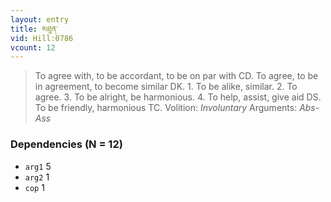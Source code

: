 ```yaml
---
layout: entry
title: མཐུན་
vid: Hill:0786
vcount: 12
---
```

> To agree with, to be accordant, to be on par with CD\. To agree, to be in agreement, to become similar DK\. 1\. To be alike, similar\. 2\. To agree\. 3\. To be alright, be harmonious\. 4\. To help, assist, give aid DS\. To be friendly, harmonious TC\.
> Volition: _Involuntary_
> Arguments: _Abs-Ass_


### Dependencies (N = 12)
* `arg1` 5
* `arg2` 1
* `cop` 1
